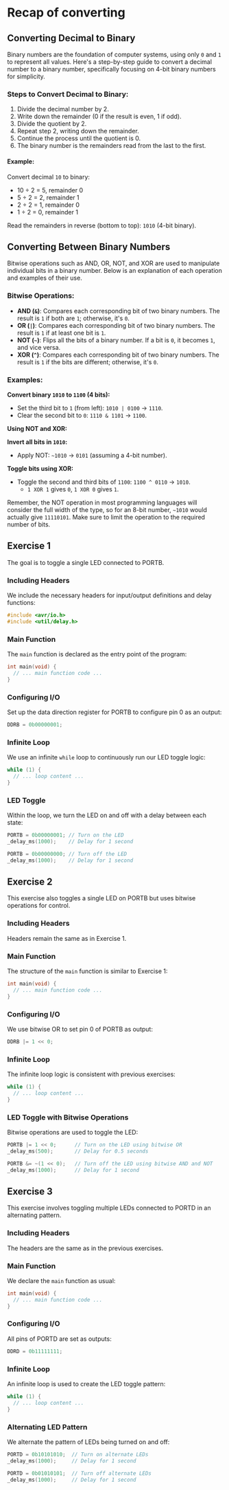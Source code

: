 # Recap of converting

## Converting Decimal to Binary

Binary numbers are the foundation of computer systems, using only `0` and `1` to represent all values. Here's a step-by-step guide to convert a decimal number to a binary number, specifically focusing on 4-bit binary numbers for simplicity.

### Steps to Convert Decimal to Binary:

1. Divide the decimal number by 2.
2. Write down the remainder (0 if the result is even, 1 if odd).
3. Divide the quotient by 2.
4. Repeat step 2, writing down the remainder.
5. Continue the process until the quotient is 0.
6. The binary number is the remainders read from the last to the first.

#### Example:

Convert decimal `10` to binary:

- 10 ÷ 2 = 5, remainder 0
- 5 ÷ 2 = 2, remainder 1
- 2 ÷ 2 = 1, remainder 0
- 1 ÷ 2 = 0, remainder 1

Read the remainders in reverse (bottom to top): `1010` (4-bit binary).

## Converting Between Binary Numbers

Bitwise operations such as AND, OR, NOT, and XOR are used to manipulate individual bits in a binary number. Below is an explanation of each operation and examples of their use.

### Bitwise Operations:

- **AND (`&`)**: Compares each corresponding bit of two binary numbers. The result is `1` if both are `1`; otherwise, it's `0`.
- **OR (`|`)**: Compares each corresponding bit of two binary numbers. The result is `1` if at least one bit is `1`.
- **NOT (`~`)**: Flips all the bits of a binary number. If a bit is `0`, it becomes `1`, and vice versa.
- **XOR (`^`)**: Compares each corresponding bit of two binary numbers. The result is `1` if the bits are different; otherwise, it's `0`.

### Examples:

**Convert binary `1010` to `1100` (4 bits):**

- Set the third bit to `1` (from left): `1010 | 0100` → `1110`.
- Clear the second bit to `0`: `1110 & 1101` → `1100`.

**Using NOT and XOR:**

**Invert all bits in `1010`:**

- Apply NOT: `~1010` → `0101` (assuming a 4-bit number).

**Toggle bits using XOR:**

- Toggle the second and third bits of `1100`: `1100 ^ 0110` → `1010`.
  - `1 XOR 1` gives `0`, `1 XOR 0` gives `1`.

Remember, the NOT operation in most programming languages will consider the full width of the type, so for an 8-bit number, `~1010` would actually give `11110101`. Make sure to limit the operation to the required number of bits.


## Exercise 1

The goal is to toggle a single LED connected to PORTB.

### Including Headers

We include the necessary headers for input/output definitions and delay functions:

```c
#include <avr/io.h>
#include <util/delay.h>
```

### Main Function

The `main` function is declared as the entry point of the program:

```c
int main(void) {
  // ... main function code ...
}
```

### Configuring I/O

Set up the data direction register for PORTB to configure pin 0 as an output:

```c
DDRB = 0b00000001;
```

### Infinite Loop

We use an infinite `while` loop to continuously run our LED toggle logic:

```c
while (1) {
  // ... loop content ...
}
```

### LED Toggle

Within the loop, we turn the LED on and off with a delay between each state:

```c
PORTB = 0b00000001; // Turn on the LED
_delay_ms(1000);    // Delay for 1 second

PORTB = 0b00000000; // Turn off the LED
_delay_ms(1000);    // Delay for 1 second
```

## Exercise 2

This exercise also toggles a single LED on PORTB but uses bitwise operations for control.

### Including Headers

Headers remain the same as in Exercise 1.

### Main Function

The structure of the `main` function is similar to Exercise 1:

```c
int main(void) {
  // ... main function code ...
}
```

### Configuring I/O

We use bitwise OR to set pin 0 of PORTB as output:

```c
DDRB |= 1 << 0;
```

### Infinite Loop

The infinite loop logic is consistent with previous exercises:

```c
while (1) {
  // ... loop content ...
}
```

### LED Toggle with Bitwise Operations

Bitwise operations are used to toggle the LED:

```c
PORTB |= 1 << 0;      // Turn on the LED using bitwise OR
_delay_ms(500);       // Delay for 0.5 seconds

PORTB &= ~(1 << 0);   // Turn off the LED using bitwise AND and NOT
_delay_ms(1000);      // Delay for 1 second
```

## Exercise 3

This exercise involves toggling multiple LEDs connected to PORTD in an alternating pattern.

### Including Headers

The headers are the same as in the previous exercises.

### Main Function

We declare the `main` function as usual:

```c
int main(void) {
  // ... main function code ...
}
```

### Configuring I/O

All pins of PORTD are set as outputs:

```c
DDRD = 0b11111111;
```

### Infinite Loop

An infinite loop is used to create the LED toggle pattern:

```c
while (1) {
  // ... loop content ...
}
```

### Alternating LED Pattern

We alternate the pattern of LEDs being turned on and off:

```c
PORTD = 0b10101010;  // Turn on alternate LEDs
_delay_ms(1000);     // Delay for 1 second

PORTD = 0b01010101;  // Turn off alternate LEDs
_delay_ms(1000);     // Delay for 1 second
```

